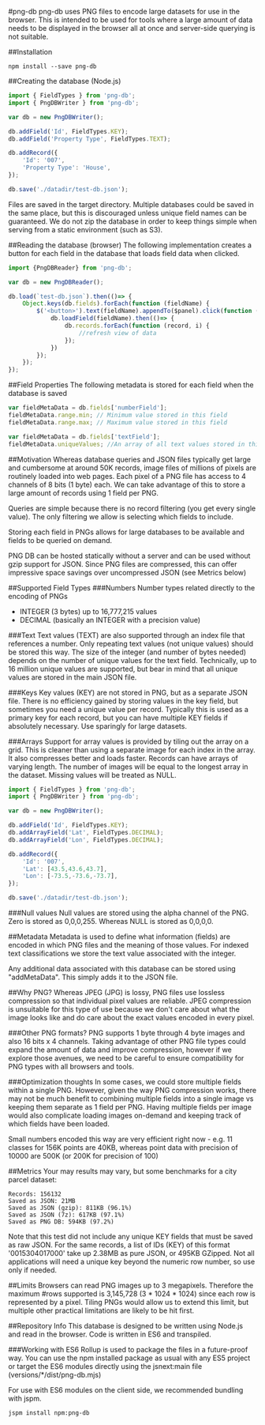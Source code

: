#png-db
png-db uses PNG files to encode large datasets for use in the browser. This is intended to be used for tools where a large amount of data needs to be displayed in the browser all at once and server-side querying is not suitable.

##Installation
```
npm install --save png-db
```

##Creating the database (Node.js)
```javascript
import { FieldTypes } from 'png-db';
import { PngDBWriter } from 'png-db';

var db = new PngDBWriter();

db.addField('Id', FieldTypes.KEY);
db.addField('Property Type', FieldTypes.TEXT);

db.addRecord({
    'Id': '007',
    'Property Type': 'House',
});

db.save('./datadir/test-db.json');
```
Files are saved in the target directory. Multiple databases could be saved in the same place, but this is discouraged unless unique field names can be guaranteed. We do not zip the database in order to keep things simple when serving from a static environment (such as S3).

##Reading the database (browser)
The following implementation creates a button for each field in the database that loads field data when clicked.
```javascript
import {PngDBReader} from 'png-db';

var db = new PngDBReader();

db.load(`test-db.json`).then(()=> {
    Object.keys(db.fields).forEach(function (fieldName) {
        $('<button>').text(fieldName).appendTo($panel).click(function () {
            db.loadField(fieldName).then(()=> {
                db.records.forEach(function (record, i) {
                    //refresh view of data 
                });                
            })
        });
    });
});
```

##Field Properties
The following metadata is stored for each field when the database is saved
```javascript
var fieldMetaData = db.fields['numberField'];
fieldMetaData.range.min; // Minimum value stored in this field
fieldMetaData.range.max; // Maximum value stored in this field

var fieldMetaData = db.fields['textField'];
fieldMetaData.uniqueValues; //An array of all text values stored in this field
```

##Motivation
Whereas database queries and JSON files typically get large and cumbersome at around 50K records, image files of millions of pixels are routinely loaded into web pages. Each pixel of a PNG file has access to 4 channels of 8 bits (1 byte) each. We can take advantage of this to store a large amount of records using 1 field per PNG. 

Queries are simple because there is no record filtering (you get every single value). The only filtering we allow is selecting which fields to include.

Storing each field in PNGs allows for large databases to be available and fields to be queried on demand.  

PNG DB can be hosted statically without a server and can be used without gzip support for JSON. Since PNG files are compressed, this can offer impressive space savings over uncompressed JSON (see Metrics below)

##Supported Field Types
###Numbers
Number types related directly to the encoding of PNGs
* INTEGER (3 bytes) up to 16,777,215 values
* DECIMAL (basically an INTEGER with a precision value)

###Text
Text values (TEXT) are also supported through an index file that references a number. Only repeating text values (not unique values) should be stored this way. The size of the integer (and number of bytes needed) depends on the number of unique values for the text field. Technically, up to 16 million unique values are supported, but bear in mind that all unique values are stored in the main JSON file.

###Keys
Key values (KEY) are not stored in PNG, but as a separate JSON file. There is no efficiency gained by storing values in the key field, but sometimes you need a unique value per record. Typically this is used as a primary key for each record, but you can have multiple KEY fields if absolutely necessary. Use sparingly for large datasets.

###Arrays
Support for array values is provided by tiling out the array on a grid. This is cleaner than using a separate image for each index in the array. It also compresses better and loads faster. Records can have arrays of varying length. The number of images will be equal to the longest array in the dataset. Missing values will be treated as NULL.
```javascript
import { FieldTypes } from 'png-db';
import { PngDBWriter } from 'png-db';

var db = new PngDBWriter();

db.addField('Id', FieldTypes.KEY);
db.addArrayField('Lat', FieldTypes.DECIMAL);
db.addArrayField('Lon', FieldTypes.DECIMAL);

db.addRecord({
    'Id': '007',
    'Lat': [43.5,43.6,43.7],
    'Lon': [-73.5,-73.6,-73.7],
});

db.save('./datadir/test-db.json');
```

###Null values
Null values are stored using the alpha channel of the PNG. Zero is stored as 0,0,0,255. Whereas NULL is stored as 0,0,0,0.

##Metadata
Metadata is used to define what information (fields) are encoded in which PNG files and the meaning of those values. For indexed text classifications we store the text value associated with the integer.

Any additional data associated with this database can be stored using "addMetaData". This simply adds it to the JSON file.

##Why PNG?
Whereas JPEG (JPG) is lossy, PNG files use lossless compression so that individual pixel values are reliable. JPEG compression is unsuitable for this type of use because we don't care about what the image looks like and do care about the exact values encoded in every pixel.

###Other PNG formats?
PNG supports 1 byte through 4 byte images and also 16 bits x 4 channels. Taking advantage of other PNG file types could expand the amount of data and improve compression, however if we explore those avenues, we need to be careful to ensure compatibility for PNG types with all browsers and tools.

###Optimization thoughts
In some cases, we could store multiple fields within a single PNG. However, given the way PNG compression works, there may not be much benefit to combining multiple fields into a single image vs keeping them separate as 1 field per PNG. Having multiple fields per image would also complicate loading images on-demand and keeping track of which fields have been loaded.

Small numbers encoded this way are very efficient right now - e.g. 11 classes for 156K points are 40KB, whereas point data with precision of 10000 are 500K (or 200K for precision of 100)

##Metrics
Your may results may vary, but some benchmarks for a city parcel dataset:
```
Records: 156132
Saved as JSON: 21MB
Saved as JSON (gzip): 811KB (96.1%)
Saved as JSON (7z): 617KB (97.1%)
Saved as PNG DB: 594KB (97.2%)
```
Note that this test did not include any unique KEY fields that must be saved as raw JSON. 
For the same records, a list of IDs (KEY) of this format '0015304017000' take up 2.38MB as pure JSON, or 495KB GZipped.
Not all applications will need a unique key beyond the numeric row number, so use only if needed.

##Limits
Browsers can read PNG images up to 3 megapixels. Therefore the maximum #rows supported is 3,145,728 (3 * 1024 * 1024) since each row is represented by a pixel. Tiling PNGs would allow us to extend this limit, but multiple other practical limitations are likely to be hit first.

##Repository Info
This database is designed to be written using Node.js and read in the browser. Code is written in ES6 and transpiled.

###Working with ES6
Rollup is used to package the files in a future-proof way. You can use the npm installed package as usual with any ES5 project or target the ES6 modules directly using the jsnext:main file (versions/*/dist/png-db.mjs)

For use with ES6 modules on the client side, we recommended bundling with jspm.

```
jspm install npm:png-db
```
